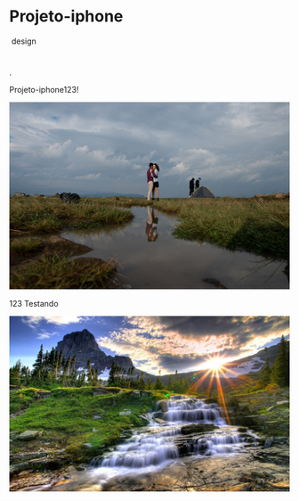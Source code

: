 # Projeto-iphone
<img/> design
<!DOCTYPE html>
<html>
<head>
  <title></title>
</head>
<body>
  <h1></h1>
  <p></p>
  <p></p>
  <p>.</p>
  <p></p>
</body>
</html>
 
 Projeto-iphone123! 

  
  ![Alt text](editar-2-1.jpg)        

 123 Testando
 
 ![Alt text](seila123-1-1.jpg)        
 
